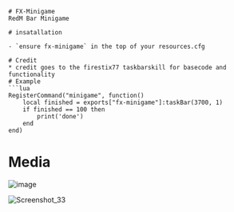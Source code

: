 ```
# FX-Minigame
RedM Bar Minigame

# insatallation

- `ensure fx-minigame` in the top of your resources.cfg 

# Credit
* credit goes to the firestix77 taskbarskill for basecode and functionality
# Example
```lua
RegisterCommand("minigame", function()
    local finished = exports["fx-minigame"]:taskBar(3700, 1)
    if finished == 100 then 
        print('done')
    end
end)
```
# Media
![image](https://github.com/Fixitfy/fx-minigame/assets/139653962/40cb7cf8-d055-4bda-b027-a966f48e8d9b)

![Screenshot_33](https://github.com/Fixitfy/fx-minigame/assets/139653962/72a3b82d-03f3-424d-b22e-3dd6d5426df0)
